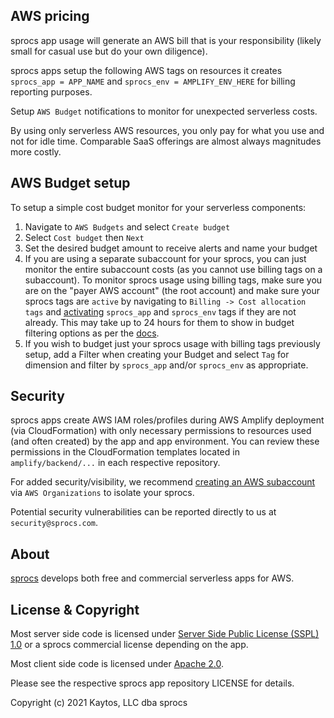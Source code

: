 ## AWS pricing

sprocs app usage will generate an AWS bill that is your responsibility (likely small for casual use but do your own diligence).

sprocs apps setup the following AWS tags on resources it creates `sprocs_app = APP_NAME` and `sprocs_env = AMPLIFY_ENV_HERE` for billing reporting purposes.

Setup `AWS Budget` notifications to monitor for unexpected serverless costs.

By using only serverless AWS resources, you only pay for what you use and not for idle time. Comparable SaaS offerings are almost always magnitudes more costly.

## AWS Budget setup

To setup a simple cost budget monitor for your serverless components:

1. Navigate to `AWS Budgets` and select `Create budget`
2. Select `Cost budget` then `Next`
3. Set the desired budget amount to receive alerts and name your budget
4. If you are using a separate subaccount for your sprocs, you can just monitor
   the entire subaccount costs (as you cannot use billing tags on a subaccount).
   To monitor sprocs usage using billing tags, make sure you are on the "payer
   AWS account" (the root account) and make sure your sprocs tags are `active`
   by navigating to `Billing -> Cost allocation tags` and [activating](https://docs.aws.amazon.com/awsaccountbilling/latest/aboutv2/activating-tags.html)
   `sprocs_app` and `sprocs_env` tags if they are not already. This may take up
   to 24 hours for them to show in budget filtering options as per the [docs](https://docs.aws.amazon.com/awsaccountbilling/latest/aboutv2/activating-tags.html).
5. If you wish to budget just your sprocs usage with billing tags previously
   setup, add a Filter when creating your Budget and select `Tag` for dimension
   and filter by `sprocs_app` and/or `sprocs_env` as appropriate.

## Security

sprocs apps create AWS IAM roles/profiles during AWS Amplify deployment (via CloudFormation) with only necessary permissions to resources used (and often created) by the app and app environment. You can review these permissions in the CloudFormation templates located in `amplify/backend/...` in each respective repository.

For added security/visibility, we recommend [creating an AWS subaccount](https://docs.aws.amazon.com/organizations/latest/userguide/orgs_manage_accounts_create.html) via `AWS Organizations` to isolate your sprocs.

Potential security vulnerabilities can be reported directly to us at `security@sprocs.com`.

## About

[sprocs](https://sprocs.com) develops both free and commercial serverless apps for AWS.

## License & Copyright

Most server side code is licensed under [Server Side Public License (SSPL) 1.0](https://www.mongodb.com/licensing/server-side-public-license) or a sprocs commercial license depending on the app.

Most client side code is licensed under [Apache 2.0](https://opensource.org/licenses/Apache-2.0).

Please see the respective sprocs app repository LICENSE for details.

Copyright (c) 2021 Kaytos, LLC dba sprocs
